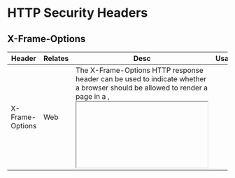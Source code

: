 # HTTP Security Headers
## X-Frame-Options
<table>
    <thead>
        <tr>
            <th>Header</th>
            <th>Relates</th>
            <th>Desc</th>
            <th>Usage</th>
            <th>Details</th>
        </tr>
    </thead>
    <tbody>
        <tr>
            <td rowspan=3>X-Frame-Options</td>
            <td rowspan=3>Web</td>
            <td rowspan=3>The X-Frame-Options HTTP response header can be used to indicate whether a browser should be allowed to render a page in a <frame>, <iframe>, <embed> or <object>. Sites can use this to avoid click-jacking attacks, by ensuring that their content is not embedded into other sites.</td>
            <td>X-Frame-Options: DENY</td>
            <td>No rendering within a frame.</td>
        </tr>
        <tr>
            <td>X-Frame-Options: SAMEORIGIN</td>
            <td>No rendering if origin mismatch.</td>
        </tr>
        <tr>
            <td>X-Frame-Options: ALLOW-FROM origin</td>
            <td>This is an obsolete directive. Modern browsers that encounter response headers with this directive will ignore the header completely. The Content-Security-Policy HTTP header has a frame-ancestors directive which you should use instead.</td>
        </tr>
    </tbody>
</table>

<hr>

## CSP (Content Security Policy)
<table>
    <thead>
        <tr>
            <th>Header</th>
            <th>Relates</th>
            <th>Desc</th>
            <th>Usage</th>
            <th>Details</th>
        </tr>
    </thead>
    <tbody>
        <tr>
            <td rowspan=7>Content-Security-Policy</td>
            <td rowspan=7>Web</td>
            <td rowspan=7>Content Security Policy (CSP) is a security feature that is used to specify the origin of content that is allowed to be loaded on a website or in a web applications. It is an added layer of security that helps to detect and mitigate certain types of attacks, including Cross-Site Scripting (XSS) and data injection attacks. These attacks are used for everything from data theft to site defacement to distribution of malware.</td>
            <td>Content-Security-Policy: default-src 'self'</td>
            <td>Define loading policy for all resources type in case a resource type’s dedicated directive is not defined (fallback).</td>
        </tr>
        <tr>
            <td>Content-Security-Policy: default-src 'self' www.mydomain.com</td>
            <td>Define loading policy for all resources type in case a resource type’s dedicated directive is not defined (fallback).</td>
        </tr>
        <tr>
            <td>Content-Security-Policy: img-src *;</td>
            <td>Define from where the protected resource can load images.</td>
        </tr>
        <tr>
            <td>Content-Security-Policy: media-src www.mydomain.com;</td>
            <td>Define from where the protected resource can load video and audio.</td>
        </tr>
        <tr>
            <td>Content-Security-Policy: script-src www.mydomain.com;</td>
            <td>Define which scripts the protected resource can execute.</td>
        </tr>
        <tr>
            <td>Content-Security-Policy: frame-ancestors 'self' https://www.example.org;</td>
            <td>Define from where the protected resource can be embedded in frames.</td>
        </tr>
        <tr>
            <td>Content-Security-Policy: frame-ancestors 'self' https://mydomain.com https://example.com;</td>
            <td>Define from where the protected resource can be embedded in frames.</td>
        </tr>
    </tbody>
</table>

<hr>

## X-Content-Type-Options
<table>
    <thead>
        <tr>
            <th>Header</th>
            <th>Relates</th>
            <th>Desc</th>
            <th>Usage</th>
            <th>Details</th>
        </tr>
    </thead>
    <tbody>
        <tr>
            <td>X-Content-Type-Options</td>
            <td>Web</td>
            <td>Setting this header will prevent the browser from interpreting files as a different MIME type to what is specified in the Content-Type HTTP header (e.g. treating text/plain as text/css).</td>
            <td>X-Content-Type-Options: nosniff</td>
            <td>Will prevent the browser from MIME-sniffing a response away from the declared content-type.</td>
        </tr>
    </tbody>
</table>

<hr>

## CORS (Cross Origin Resource Sharing)
<table>
    <thead>
        <tr>
            <th>Header</th>
            <th>Relates</th>
            <th>Desc</th>
            <th>Usage</th>
            <th>Details</th>
        </tr>
    </thead>
    <tbody>
        <tr>
            <td rowspan=5>Access-Control-*</td>
            <td rowspan=5>Web / API / Mobile</td>
            <td rowspan=5>Cross Origin Resource Sharing (CORS) is a mechanism that enables a web browser to perform cross-domain requests using the XMLHttpRequest (XHR) Level 2 (L2) API in a controlled manner. In the past, the XHR L1 API only allowed requests to be sent within the same origin as it was restricted by the Same Origin Policy (SOP).</td>
            <td>Access-Control-Allow-Origin: https://www.mydomain.com</td>
            <td>indicate which domains are allowed to read the response. Based on the CORS W3 Specification it is up to the client to determine and enforce the restriction of whether the client has access to the response data based on this header.</td>
        </tr>
        <tr>
            <td>Access-Control-Request-Method: POST</td>
            <td>Header is used when a browser performs a preflight OPTIONS request and lets the client indicate the request method of the final request.</td>
        </tr>
        <tr>
            <td>Access-Control-Allow-Method: POST</td>
            <td>Header used by the server to describe the methods the clients are allowed to use.</td>
        </tr>
        <tr>
            <td>Access-Control-Request-Max-Age: 86400</td>
            <td>Header determines the time a preflight request can be cached in the browser.</td>
        </tr>
        <tr>
            <td>Access-Control-Allow-Crerdentials: true</td>
            <td>This response header allows browsers to read the response when credentials are passed. When the header is sent, the web application must set an origin to the value of the Access-Control-Allow-Origin header.</td>
        </tr>
    </tbody>
</table>

<hr>

## HSTS (HTTP Strict Transport Security)
<table>
    <thead>
        <tr>
            <th>Header</th>
            <th>Relates</th>
            <th>Desc</th>
            <th>Usage</th>
            <th>Details</th>
        </tr>
    </thead>
    <tbody>
        <tr>
            <td rowspan=3>Strict-Transport-Security</td>
            <td rowspan=3>Web / API / Mobile</td>
            <td rowspan=3>HTTP Strict Transport Security (also named HSTS) is a web security policy mechanism which helps to protect websites against protocol downgrade attacks and cookie hijacking. It allows web servers to declare that web browsers (or other complying user agents) should only interact with it using secure HTTPS connections, and never via the insecure HTTP protocol.</td>
            <td>Strict-Transport-Security: max-age=31536000</td>
            <td>The time, in seconds, that the browser should remember that this site is only to be accessed using HTTPS.</td>
        </tr>
        <tr>
            <td>Strict-Transport-Security: max-age=31536000 ; includeSubDomains</td>
            <td>If this optional parameter is specified, this rule applies to all of the site’s subdomains as well.</td>
        </tr>
        <tr>
            <td>Strict-Transport-Security: max-age=31536000 ; includeSubDomains ; preload</td>
            <td>If this optional parameter is specified, its instruct the browser to always access the site using HTTPS because the site is included into Strict-Transport-Security preload list.</td>
        </tr>
    </tbody>
</table>

<hr>

## Referrer Policy
<table>
    <thead>
        <tr>
            <th>Header</th>
            <th>Relates</th>
            <th>Desc</th>
            <th>Usage</th>
            <th>Details</th>
        </tr>
    </thead>
    <tbody>
        <tr>
            <td rowspan=3>Referrer-Policy</td>
            <td rowspan=3>Web / API / Mobile</td>
            <td rowspan=3>The Referrer-Policy HTTP header governs which referrer information, sent in the Referer header, should be included with requests made.</td>
            <td>Referrer-Policy: no-referrer</td>
            <td>The Referer header will be omitted entirely. No referrer information is sent along with requests.</td>
        </tr>
        <tr>
            <td>Referrer-Policy: same-origin</td>
            <td>A referrer will be sent for same-site origins, but cross-origin requests will contain no referrer information.</td>
        </tr>
        <tr>
            <td>Referrer-Policy: origin-when-cross-origin</td>
            <td>Send a full URL when performing a same-origin request, but only send the origin of the document for other cases.</td>
        </tr>
    </tbody>
</table>
